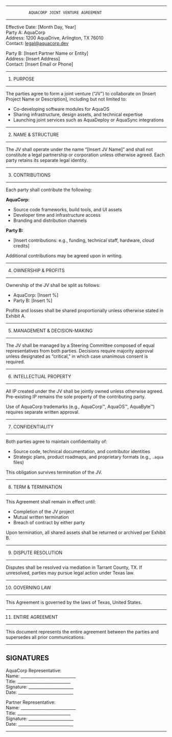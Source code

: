 --------------------------------------------------
              AQUACORP JOINT VENTURE AGREEMENT
--------------------------------------------------

Effective Date: [Month Day, Year]  
Party A: AquaCorp  
Address: 1200 AquaDrive, Arlington, TX 76010  
Contact: legal@aquacorp.dev  

Party B: [Insert Partner Name or Entity]  
Address: [Insert Address]  
Contact: [Insert Email or Phone]  

--------------------------------------------------
1. PURPOSE
--------------------------------------------------
The parties agree to form a joint venture (“JV”) to collaborate on [Insert Project Name or Description], including but not limited to:
- Co-developing software modules for AquaOS  
- Sharing infrastructure, design assets, and technical expertise  
- Launching joint services such as AquaDeploy or AquaSync integrations

--------------------------------------------------
2. NAME & STRUCTURE
--------------------------------------------------
The JV shall operate under the name “[Insert JV Name]” and shall not constitute a legal partnership or corporation unless otherwise agreed. Each party retains its separate legal identity.

--------------------------------------------------
3. CONTRIBUTIONS
--------------------------------------------------
Each party shall contribute the following:

**AquaCorp:**  
- Source code frameworks, build tools, and UI assets  
- Developer time and infrastructure access  
- Branding and distribution channels

**Party B:**  
- [Insert contributions: e.g., funding, technical staff, hardware, cloud credits]

Additional contributions may be agreed upon in writing.

--------------------------------------------------
4. OWNERSHIP & PROFITS
--------------------------------------------------
Ownership of the JV shall be split as follows:
- AquaCorp: [Insert %]  
- Party B: [Insert %]

Profits and losses shall be shared proportionally unless otherwise stated in Exhibit A.

--------------------------------------------------
5. MANAGEMENT & DECISION-MAKING
--------------------------------------------------
The JV shall be managed by a Steering Committee composed of equal representatives from both parties. Decisions require majority approval unless designated as “critical,” in which case unanimous consent is required.

--------------------------------------------------
6. INTELLECTUAL PROPERTY
--------------------------------------------------
All IP created under the JV shall be jointly owned unless otherwise agreed. Pre-existing IP remains the sole property of the contributing party.

Use of AquaCorp trademarks (e.g., AquaCorp™, AquaOS™, AquaByte™) requires separate written approval.

--------------------------------------------------
7. CONFIDENTIALITY
--------------------------------------------------
Both parties agree to maintain confidentiality of:
- Source code, technical documentation, and contributor identities  
- Strategic plans, product roadmaps, and proprietary formats (e.g., `.aqua` files)

This obligation survives termination of the JV.

--------------------------------------------------
8. TERM & TERMINATION
--------------------------------------------------
This Agreement shall remain in effect until:
- Completion of the JV project  
- Mutual written termination  
- Breach of contract by either party

Upon termination, all shared assets shall be returned or archived per Exhibit B.

--------------------------------------------------
9. DISPUTE RESOLUTION
--------------------------------------------------
Disputes shall be resolved via mediation in Tarrant County, TX. If unresolved, parties may pursue legal action under Texas law.

--------------------------------------------------
10. GOVERNING LAW
--------------------------------------------------
This Agreement is governed by the laws of Texas, United States.

--------------------------------------------------
11. ENTIRE AGREEMENT
--------------------------------------------------
This document represents the entire agreement between the parties and supersedes all prior communications.

--------------------------------------------------
SIGNATURES
--------------------------------------------------

AquaCorp Representative:  
Name: ___________________________  
Title: __________________________  
Signature: ______________________  
Date: ___________________________

Partner Representative:  
Name: ___________________________  
Title: __________________________  
Signature: ______________________  
Date: ___________________________

--------------------------------------------------